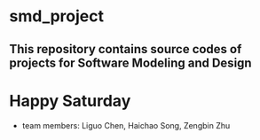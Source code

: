 # smd_project
## This repository contains source codes of projects for Software Modeling and Design
# Happy Saturday
- team members: Liguo Chen, Haichao Song, Zengbin Zhu
